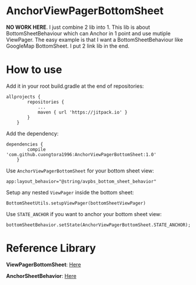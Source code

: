 # AnchorViewPagerBottomSheet
**NO WORK HERE**. I just combine 2 lib into 1. This lib is about BottomSheetBehaviour which can Anchor in 1 point and use mutiple ViewPager. The easy example is that I want a BottomSheetBehaviour like GoogleMap BottomSheet. I put 2 link lib in the end.
# How to use
Add it in your root build.gradle at the end of repositories:
```
allprojects {
		repositories {
			...
			maven { url 'https://jitpack.io' }
		}
	}
```
Add the dependency:
```
dependencies {
		compile 'com.github.cuongtora1996:AnchorViewPagerBottomSheet:1.0'
	}
```
Use `AnchorViewPagerBottomSheet` for your bottom sheet view:
```
app:layout_behavior="@string/avpbs_bottom_sheet_behavior"
```
Setup any nested `ViewPager` inside the bottom sheet:
```
BottomSheetUtils.setupViewPager(bottomSheetViewPager)
```
Use `STATE_ANCHOR` if you want to anchor your bottom sheet view:
```
bottomSheetBehavior.setState(AnchorViewPagerBottomSheet.STATE_ANCHOR);
```

# Reference Library
**ViewPagerBottomSheet**: [Here](https://github.com/laenger/ViewPagerBottomSheet)

**AnchorSheetBehavior**: [Here](https://github.com/skimarxall/AnchorSheetBehavior)
